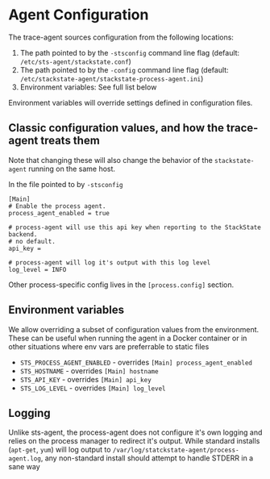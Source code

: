 # Agent Configuration

The trace-agent sources configuration from the following locations:

1. The path pointed to by the `-stsconfig` command line flag (default: `/etc/sts-agent/stackstate.conf`)
2. The path pointed to by the `-config` command line flag (default: `/etc/stackstate-agent/stackstate-process-agent.ini`)
3. Environment variables: See full list below


Environment variables will override settings defined in configuration files.

## Classic configuration values, and how the trace-agent treats them
Note that changing these will also change the behavior of the `stackstate-agent` running on the same host.

In the file pointed to by `-stsconfig`

```
[Main]
# Enable the process agent.
process_agent_enabled = true

# process-agent will use this api key when reporting to the StackState backend.
# no default.
api_key =

# process-agent will log it's output with this log level
log_level = INFO
```

Other process-specific config lives in the `[process.config]` section.


## Environment variables
We allow overriding a subset of configuration values from the environment. These
can be useful when running the agent in a Docker container or in other situations
where env vars are preferrable to static files

- `STS_PROCESS_AGENT_ENABLED` - overrides `[Main] process_agent_enabled`
- `STS_HOSTNAME` - overrides `[Main] hostname`
- `STS_API_KEY` - overrides `[Main] api_key`
- `STS_LOG_LEVEL` - overrides `[Main] log_level`


## Logging
Unlike sts-agent, the process-agent does not configure it's own logging and relies on the process manager
to redirect it's output. While standard installs (`apt-get`, `yum`) will log output to `/var/log/statckstate-agent/process-agent.log`,
any non-standard install should attempt to handle STDERR in a sane way
